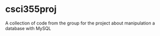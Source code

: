 # csci355proj
A collection of code from the group for the project about manipulation a database with MySQL
